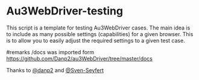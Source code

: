 # Au3WebDriver-testing
This script is a template for testing Au3WebDriver cases.
The main idea is to include as many possible settings (capabilities) for a given browser.
This is to allow you to easily adjust the required settings to a given test case.


#remarks
/docs was imported form 
https://github.com/Danp2/au3WebDriver/tree/master/docs

Thanks to [@danp2](https://github.com/Danp2) and [@Sven-Seyfert](https://github.com/Sven-Seyfert)
